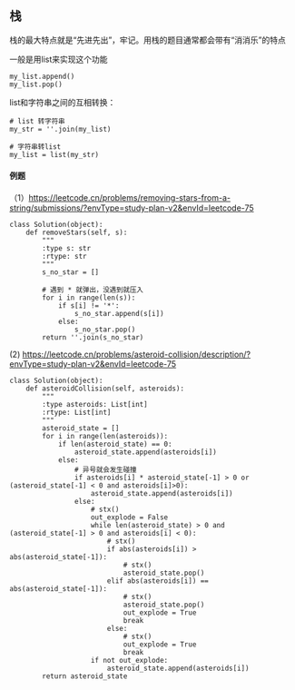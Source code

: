## 栈

栈的最大特点就是“先进先出”，牢记。用栈的题目通常都会带有“消消乐”的特点

一般是用list来实现这个功能

```shell
my_list.append()
my_list.pop()
```

list和字符串之间的互相转换：

```shell
# list 转字符串
my_str = ''.join(my_list)

# 字符串转list
my_list = list(my_str)
```


#### 例题
（1）https://leetcode.cn/problems/removing-stars-from-a-string/submissions/?envType=study-plan-v2&envId=leetcode-75

```shell
class Solution(object):
    def removeStars(self, s):
        """
        :type s: str
        :rtype: str
        """
        s_no_star = []

        # 遇到 * 就弹出，没遇到就压入
        for i in range(len(s)):
            if s[i] != '*':
                s_no_star.append(s[i])
            else:
                s_no_star.pop()
        return ''.join(s_no_star)
```

(2) https://leetcode.cn/problems/asteroid-collision/description/?envType=study-plan-v2&envId=leetcode-75

```shell
class Solution(object):
    def asteroidCollision(self, asteroids):
        """
        :type asteroids: List[int]
        :rtype: List[int]
        """
        asteroid_state = []
        for i in range(len(asteroids)):
            if len(asteroid_state) == 0:
                asteroid_state.append(asteroids[i])
            else:
                # 异号就会发生碰撞
                if asteroids[i] * asteroid_state[-1] > 0 or (asteroid_state[-1] < 0 and asteroids[i]>0):
                    asteroid_state.append(asteroids[i])
                else:
                    # stx()
                    out_explode = False
                    while len(asteroid_state) > 0 and (asteroid_state[-1] > 0 and asteroids[i] < 0):
                        # stx()
                        if abs(asteroids[i]) > abs(asteroid_state[-1]):
                            # stx()
                            asteroid_state.pop()
                        elif abs(asteroids[i]) == abs(asteroid_state[-1]):
                            # stx()
                            asteroid_state.pop()
                            out_explode = True
                            break
                        else:
                            # stx()
                            out_explode = True
                            break
                    if not out_explode:
                        asteroid_state.append(asteroids[i])
        return asteroid_state
```